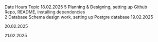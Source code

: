 Date            Hours    Topic
18.02.2025      5        Planning & Designing, setting up Github Repo, README, installing dependencies              
                2        Database Schema design work, setting up Postgre database
19.02.2025

20.02.2025

21.02.2025